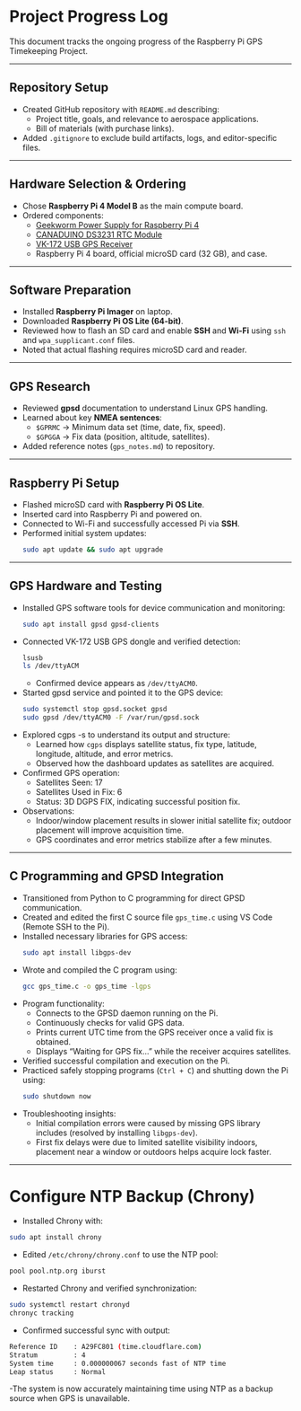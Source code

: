 # Project Progress Log

This document tracks the ongoing progress of the Raspberry Pi GPS Timekeeping Project.  

---

## Repository Setup
- Created GitHub repository with `README.md` describing:
  - Project title, goals, and relevance to aerospace applications.  
  - Bill of materials (with purchase links).  
- Added `.gitignore` to exclude build artifacts, logs, and editor-specific files.  

---

## Hardware Selection & Ordering
- Chose **Raspberry Pi 4 Model B** as the main compute board.  
- Ordered components:  
  - [Geekworm Power Supply for Raspberry Pi 4](https://www.amazon.com/Geekworm-Raspberry-Adapter-Charger-Support/dp/B09J856PND)  
  - [CANADUINO DS3231 RTC Module](https://www.amazon.com/CANADUINO%C2%AE-DS3231-Module-Interface-Battery/dp/B07BCPRH6F)  
  - [VK-172 USB GPS Receiver](https://www.amazon.com/WWZMDiB-VK-172-USB-Dongle-Receiver/dp/B0BVBLXVLQ)  
  - Raspberry Pi 4 board, official microSD card (32 GB), and case.  

---

## Software Preparation
- Installed **Raspberry Pi Imager** on laptop.  
- Downloaded **Raspberry Pi OS Lite (64-bit)**.  
- Reviewed how to flash an SD card and enable **SSH** and **Wi-Fi** using `ssh` and `wpa_supplicant.conf` files.  
- Noted that actual flashing requires microSD card and reader.  

---

## GPS Research
- Reviewed **gpsd** documentation to understand Linux GPS handling.  
- Learned about key **NMEA sentences**:  
  - `$GPRMC` → Minimum data set (time, date, fix, speed).  
  - `$GPGGA` → Fix data (position, altitude, satellites).  
- Added reference notes (`gps_notes.md`) to repository.  

---

## Raspberry Pi Setup
- Flashed microSD card with **Raspberry Pi OS Lite**.  
- Inserted card into Raspberry Pi and powered on.  
- Connected to Wi-Fi and successfully accessed Pi via **SSH**.  
- Performed initial system updates:  
  ```bash
  sudo apt update && sudo apt upgrade

---

## GPS Hardware and Testing
- Installed GPS software tools for device communication and monitoring:
  ```bash
  sudo apt install gpsd gpsd-clients
- Connected VK-172 USB GPS dongle and verified detection:
  ```bash
  lsusb
  ls /dev/ttyACM
  ```
  - Confirmed device appears as `/dev/ttyACM0`.
- Started gpsd service and pointed it to the GPS device:
  ```bash
  sudo systemctl stop gpsd.socket gpsd
  sudo gpsd /dev/ttyACM0 -F /var/run/gpsd.sock
- Explored cgps -s to understand its output and structure:
  - Learned how `cgps` displays satellite status, fix type, latitude, longitude, altitude, and error metrics.
  - Observed how the dashboard updates as satellites are acquired.
- Confirmed GPS operation:
  - Satellites Seen: 17
  - Satellites Used in Fix: 6
  - Status: 3D DGPS FIX, indicating successful position fix.
- Observations:
  - Indoor/window placement results in slower initial satellite fix; outdoor placement will improve acquisition time.
  - GPS coordinates and error metrics stabilize after a few minutes.

---

## C Programming and GPSD Integration
- Transitioned from Python to C programming for direct GPSD communication.
- Created and edited the first C source file `gps_time.c` using VS Code (Remote SSH to the Pi).
- Installed necessary libraries for GPS access:
  ```bash
  sudo apt install libgps-dev
- Wrote and compiled the C program using:
  ```bash
  gcc gps_time.c -o gps_time -lgps
- Program functionality:
  - Connects to the GPSD daemon running on the Pi.
  - Continuously checks for valid GPS data.
  - Prints current UTC time from the GPS receiver once a valid fix is obtained.
  - Displays “Waiting for GPS fix...” while the receiver acquires satellites.
- Verified successful compilation and execution on the Pi.
- Practiced safely stopping programs (`Ctrl + C`) and shutting down the Pi using:
  ```bash
  sudo shutdown now
- Troubleshooting insights:
  - Initial compilation errors were caused by missing GPS library includes (resolved by installing `libgps-dev`).
  - First fix delays were due to limited satellite visibility indoors, placement near a window or outdoors helps acquire lock faster.

---

# Configure NTP Backup (Chrony)
- Installed Chrony with:
```bash
sudo apt install chrony
```
- Edited `/etc/chrony/chrony.conf` to use the NTP pool:
```bash
pool pool.ntp.org iburst
```
- Restarted Chrony and verified synchronization:
```bash
sudo systemctl restart chronyd
chronyc tracking
```
- Confirmed successful sync with output:
```bash
Reference ID    : A29FC801 (time.cloudflare.com)
Stratum         : 4
System time     : 0.000000067 seconds fast of NTP time
Leap status     : Normal
```
-The system is now accurately maintaining time using NTP as a backup source when GPS is unavailable.
